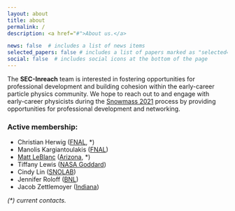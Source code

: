 ```yaml
---
layout: about
title: about
permalink: /
description: <a href="#">About us.</a>

news: false  # includes a list of news items
selected_papers: false # includes a list of papers marked as "selected={true}"
social: false  # includes social icons at the bottom of the page
---
```


<p>The <b>SEC-Inreach</b> team is interested in fostering opportunities for professional development and building cohesion within the early-career particle physics community. We hope to reach out to and engage with early-career physicists during the <a href="https://snowmass21.org/">Snowmass 2021</a> process by providing opportunities for professional development and networking.</p>

<p><h3>Active membership:</h3>
 <ul>
	<li>Christian Herwig (<a href="https://cms.fnal.gov/">FNAL</a>, *)</li>
        <li>Manolis Kargiantoulakis (<a href="https://muon.fnal.gov/">FNAL</a>)</li>
	<li><a href="https://cern.ch/leblanc">Matt LeBlanc</a> (<a href="http://atlas.physics.arizona.edu/">Arizona</a>, *)</li>
	<li>Tiffany Lewis (<a href="https://www.nasa.gov/goddard">NASA Goddard</a>)</li>
	<li>Cindy Lin (<a href="https://www.snolab.ca/science/experiments/snoplus">SNOLAB</a>)</li>
 	<li>Jennifer Roloff (<a href="https://www.bnl.gov/ATLAS/">BNL</a>)</li>
 	<li>Jacob Zettlemoyer (<a href="https://ceem.indiana.edu/index.html">Indiana</a>)</li>
 </ul>
 <i>(*) current contacts.</i>
</p>
